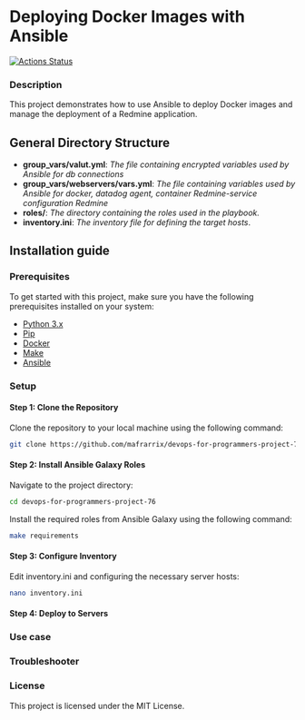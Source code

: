 # Deploying Docker Images with Ansible
[![Actions Status](https://github.com/mafrarrix/devops-for-programmers-project-76/actions/workflows/hexlet-check.yml/badge.svg)](https://github.com/mafrarrix/devops-for-programmers-project-76/actions)

### Description
This project demonstrates how to use Ansible to deploy Docker images and manage the deployment of a Redmine application.

## General Directory Structure
- **group_vars/valut.yml**: *The file containing encrypted variables used by Ansible for db connections*
- **group_vars/webservers/vars.yml**: *The file containing variables used by Ansible for docker, datadog agent, container Redmine-service configuration Redmine*
- **roles/**: *The directory containing the roles used in the playbook.*
- **inventory.ini**: *The inventory file for defining the target hosts*.

## Installation guide

### Prerequisites

To get started with this project, make sure you have the following prerequisites installed on your system:

- [Python 3.x](https://www.python.org/downloads/)
- [Pip](https://pip.pypa.io/en/stable/installation/) 
- [Docker](https://docs.docker.com/get-docker/)
- [Make](https://www.gnu.org/software/make/)
- [Ansible](https://docs.ansible.com/ansible/latest/installation_guide/intro_installation.html)

### Setup

#### Step 1: Clone the Repository

Clone the repository to your local machine using the following command:

```bash
git clone https://github.com/mafrarrix/devops-for-programmers-project-76.git
```

#### Step 2: Install Ansible Galaxy Roles

Navigate to the project directory:

```bash
cd devops-for-programmers-project-76
```

Install the required roles from Ansible Galaxy using the following command:

```bash
make requirements
```

#### Step 3: Configure Inventory

Edit inventory.ini and configuring the necessary server hosts:

```bash
nano inventory.ini
```

#### Step 4: Deploy to Servers

### Use case
### Troubleshooter
### License
This project is licensed under the MIT License.